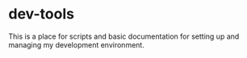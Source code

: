 # dev-tools
This is a place for scripts and basic documentation for setting up and managing my development environment.
